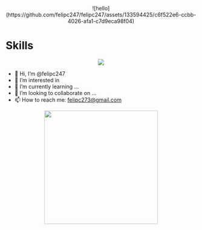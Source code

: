 <div align="center">
  ![hello](https://github.com/felipc247/felipc247/assets/133594425/c6f522e6-ccbb-4026-afa1-c7d9eca98f04)
</div>

# Skills

<p align="center">
  <a href="https://skillicons.dev">
    <img src="https://skillicons.dev/icons?i=ae,java,c,html,css,js,php,sqlite,vscode" />
  </a>
</p>

- 👋 Hi, I’m @felipc247
- 👀 I’m interested in 
- 🌱 I’m currently learning ...
- 💞️ I’m looking to collaborate on ...
- 📫 How to reach me: felipc273@gmail.com

<div align = "center">
    <a href="https://www.tiktok.com/@spyanya7">
      <img src="https://github.com/felipc247/felipc247/assets/133594425/178b4dcd-5f31-4a03-87e8-dfbb3d722215)" width="300" height="300">
    </a>
</div>



<!---
felipc247/felipc247 is a ✨ special ✨ repository because its `README.md` (this file) appears on your GitHub profile.
You can click the Preview link to take a look at your changes.
--->
